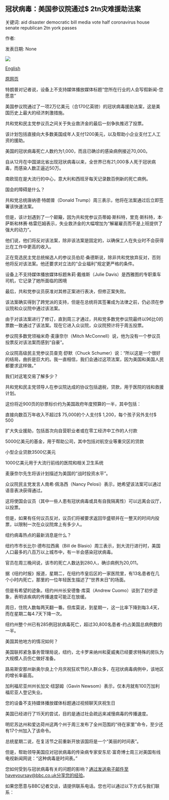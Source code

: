 ## 冠状病毒：美国参议院通过$ 2tn灾难援助法案

关键词: aid disaster democratic bill media vote half coronavirus house senate republican 2tn york passes

作者: 

发表日期: None

![](https://ichef.bbci.co.uk/images/ic/1024x576/p087q32b.jpg)

[English](Coronavirus%3A%20US%20Senate%20passes%20%242tn%20disaster%20aid%20bill.md)

[原网页](https://www.bbc.com/news/world-us-canada-52033863)

特朗普对记者说，设备上不支持媒体播放媒体标题“您所在行业的人会写假新闻-您愿意”

美国参议院通过了一项2万亿美元（合170亿英镑）的冠状病毒援助法案，这是美国历史上最大的经济刺激措施。

共和党和民主党参议员之间关于失业救济金的最后一刻争执推迟了投票。

该计划包括直接向大多数美国成年人支付1200美元，以及帮助小企业支付工人工资的援助。

美国的冠状病毒死亡人数约为1,000，而且已确诊的感染病例接近70,000。

自从12月在中国湖北省出现冠状病毒以来，全世界已有21,000多人死于冠状病毒，而感染人数正逼近50万。

南欧现在是大流行的中心，意大利和西班牙每天记录数百例新的死亡病例。

国会的障碍是什么？

共和党总统唐纳德·特朗普（Donald Trump）周三表示，他将在法案通过后立即签署该快速法案。

但是，该计划遇到了一个颠簸，因为共和党参议员蒂姆·斯科特，里克·斯科特，本·萨斯和林赛·格雷厄姆表示，失业救济金的大幅增加为“解雇雇员而不是上班提供了强大的动力”。

他们说，他们将反对该法案，除非该法案是固定的，以确保工人在失业时不会获得比在工作中更高的收入。

正在竞选民主党总统候选人的参议员伯尼·桑德斯说，除非共和党放弃反对，否则他将反对该法案。他还要求对立法的“企业福利”规定更严格的条件。

设备上不支持媒体播放媒体标题朱莉·戴维斯（Julie Davis）是西雅图的专职乘车司机，它记录了她所面临的困境

最后，共和党参议员获准对其修正案进行表决，但修正案失败。

该法案确实得到了跨党派的支持，但是在总统将其签署成为法律之前，仍必须在参议院和众议院中通过该法案。

由于对该法案进行了修订，直到周三才通过，共和党多数党参议院最终以96比0的票数一致通过了该法案。现在它进入众议院，众议院预计将于周五投票。

参议院多数党领袖米奇·麦康奈尔（Mitch McConnell）说，他为没有一个参议员投票反对该法案而感到“自豪”。

众议院高级民主党参议员查克·舒默（Chuck Schumer）说：“所以这是一个很好的结局，曲折是巨大的。我一直相信，我们会通过这项法案，因为美国和美国人民都要求这样做。”

我们对这笔交易了解多少？

共和党和民主党领导人在参议院达成的协议包括退税，贷款，用于医院的钱和救援计划。

这份将近900页的钞票标价约为美国政府年度预算的一半，其中包括：

直接向数百万年收入不超过$ 75,000的个人支付$ 1,200，每个孩子另外支付$ 500

扩大失业援助，包括首次向自营职业者或在零工经济中工作的人付款

5000亿美元的基金，用于帮助公司，其中包括对航空业等重灾区的贷款

小型企业贷款3500亿美元

1000亿美元用于大流行前线的医院和相关卫生系统

麦康奈尔先生将该计划描述为美国的“战时投资水平”。

众议院民主党发言人南希·佩洛西（Nancy Pelosi）表示，她希望该法案可以通过语音表决获得通过。

这将使国会议员（其中一些人患有冠状病毒或具有自我隔离性）可以远离会议厅，以投票。

但是，如果有任何议员反对，议员们将被要求返回华盛顿并在一整天的时间内投票，以限制一次在众议院席上有多少人。

纽约病毒热点的最新消息是什么？

纽约市市长比尔·德布拉西奥（Bill de Blasio）周三表示，到大流行进行时，美国人口最多的八百万以上城市中，有一半会感染冠状病毒。

官员在周三晚间说，该市的死亡人数达到280人，确诊病例为20,011。

据《纽约时报》报道，星期二，在纽约市皇后区的一家医院里，有13名患者在几个小时内死亡，那里的一位年轻医生描述了“世界末日”的场面。

但是有希望的迹象。纽约州州长安德鲁·库莫（Andrew Cuomo）谈到了初步迹象，表明该疾病的传播速度可能正在放缓。

周日，住院人数每两天翻一番。但库莫说，到星期一，这一比率下降到每3.4天，而在星期二每4.7天下降一次。

纽约州整个州已有285例冠状病毒死亡，超过30,800名患者-约占美国总病例数的一半。

美国其他地方的情况如何？

美国联邦紧急事务管理局说，纽约，北卡罗来纳州和夏威夷已经要求特殊的房队为大规模人员伤亡做好准备。

路易斯安那州新奥尔良上个月庆祝狂欢节的人群众多，在冠状病毒病例中，该地区的增长率最高。

加利福尼亚州州长加文·纽瑟姆（Gavin Newsom）表示，仅本月就有100万加利福尼亚人登记失业。

您的设备不支持媒体播放媒体标题通过视频聊天庆祝生日

美国已经进行了15天的尝试，目的是通过社会疏远来减慢病毒的传播速度。

明尼苏达州和爱达荷州这两个州于周三发布了全州范围的“待在家里”命令，至少还有17个州加入了该命令。

总统星期二说，在复活节之前重新开放该国将是一个“美丽的时间表”。

但是，帮助领导美国应对冠状病毒的传染病专家安东尼·富奇博士周三对美国有线电视新闻网说：“这种病毒是时间表。”

您如何受到与冠状病毒有关的问题的影响？通过发送电子邮件至haveyoursay@bbc.co.uk分享您的经验。

如果您愿意与BBC记者交谈，请提供联系电话。您也可以通过以下方式与我们联系：